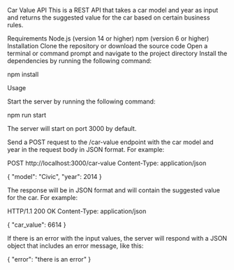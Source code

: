 Car Value API
This is a REST API that takes a car model and year as input and returns the suggested value for the car based on certain business rules.

Requirements
Node.js (version 14 or higher)
npm (version 6 or higher)
Installation
Clone the repository or download the source code
Open a terminal or command prompt and navigate to the project directory
Install the dependencies by running the following command:

npm install

Usage

Start the server by running the following command:

npm run start

The server will start on port 3000 by default.

Send a POST request to the /car-value endpoint with the car model and year in the request body in JSON format. For example:

POST http://localhost:3000/car-value
Content-Type: application/json

{
"model": "Civic",
"year": 2014
}

The response will be in JSON format and will contain the suggested value for the car. For example:

HTTP/1.1 200 OK
Content-Type: application/json

{
"car_value": 6614
}

If there is an error with the input values, the server will respond with a JSON object that includes an error message, like this:

{
"error": "there is an error"
}
